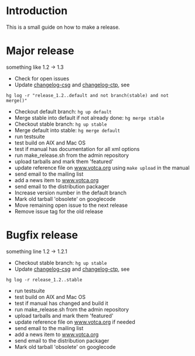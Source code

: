 # Introduction #

This is a small guide on how to make a release.

# Major release #
something like 1.2 -> 1.3

  * Check for open issues
  * Update [changelog-csg](http://www.votca.org/development/changelog-csg) and [changelog-ctp](http://www.votca.org/development/changelog-ctp), see
```
hg log -r "release_1.2..default and not branch(stable) and not merge()"
```
  * Checkout default branch: `hg up default`
  * Merge stable into default if not already done: `hg merge stable`
  * Checkout stable branch: `hg up stable`
  * Merge default into stable: `hg merge default`
  * run testsuite
  * test build on AIX and Mac OS
  * test if manual has documentation for all xml options
  * run make\_release.sh from the admin repository
  * upload tarballs and mark them 'featured'
  * update reference file on www.votca.org using `make upload` in the manual
  * send email to the mailing list
  * add a news item to www.votca.org
  * send email to the distribution packager
  * Increase version number in the default branch
  * Mark old tarball 'obsolete' on googlecode
  * Move remaining open issue to the next release
  * Remove issue tag for the old release

# Bugfix release #
something line 1.2 -> 1.2.1
  * Checkout stable branch: `hg up stable`
  * Update [changelog-csg](http://www.votca.org/development/changelog-csg) and [changelog-ctp](http://www.votca.org/development/changelog-ctp), see
```
hg log -r release_1.2..stable
```
  * run testsuite
  * test build on AIX and Mac OS
  * test if manual has changed and build it
  * run make\_release.sh from the admin repository
  * upload tarballs and mark them 'featured'
  * update reference file on www.votca.org if needed
  * send email to the mailing list
  * add a news item to www.votca.org
  * send email to the distribution packager
  * Mark old tarball 'obsolete' on googlecode
